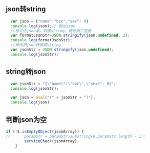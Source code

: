 ## json转string
```javascript
  var json = {"name":"bzc","sex": 0}
  console.log(json);// 输出json
  //格式化json串，转换string，缩进两个空格
  var formatJsonStr=JSON.stringify(json,undefined, 2);
  console.log(formatJsonStr);
  //单纯把json转换成string
  var jsonStr = JSON.stringify(json,undefined);
  console.log(jsonStr);
```

## string转json
```javascript
  var jsonStr = "{\"name\":\"bzc\",\"sex\": 0}";
  console.log(jsonStr);

  var json = eval("(" + jsonStr + ")");
  console.log(json)
```

## 判断json为空
```javascript
if (!$.isEmptyObject(jsonArray)) {
//		paramStr = paramStr.substring(0,paramStr.length - 1);
        serviceCheck(jsonArray);
    }
```
